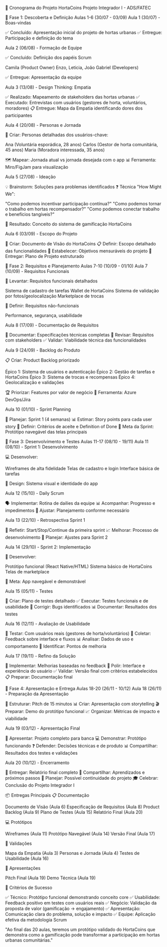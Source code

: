 📅 Cronograma do Projeto HortaCoins
Projeto Integrador I - ADS/FATEC

🎯 Fase 1: Descoberta e Definição
Aulas 1-6 (30/07 - 03/09)
Aula 1 (30/07) - Boas-vindas

✅ Concluído: Apresentação inicial do projeto de hortas urbanas
✅ Entregue: Participação e definição do tema

Aula 2 (06/08) - Formação de Equipe

✅ Concluído: Definição dos papéis Scrum

Camila (Product Owner)
Enzo, Leticia, João Gabriel (Developers)


✅ Entregue: Apresentação da equipe

Aula 3 (13/08) - Design Thinking: Empatia

✅ Realizado: Mapeamento de stakeholders das hortas urbanas
✅ Executado: Entrevistas com usuários (gestores de horta, voluntários, moradores)
📋 Entregue: Mapa da Empatia identificando dores dos participantes

Aula 4 (20/08) - Personas e Jornada

👤 Criar: Personas detalhadas dos usuários-chave:

Ana (Voluntária esporádica, 28 anos)
Carlos (Gestor de horta comunitária, 45 anos)
Maria (Moradora interessada, 35 anos)

🗺️ Mapear: Jornada atual vs jornada desejada com o app
📊 Ferramenta: Miro/FigJam para visualização

Aula 5 (27/08) - Ideação

💡 Brainstorm: Soluções para problemas identificados
❓ Técnica "How Might We":

"Como podemos incentivar participação contínua?"
"Como podemos tornar o trabalho em hortas recompensador?"
"Como podemos conectar trabalho e benefícios tangíveis?"

🎯 Resultado: Conceito do sistema de gamificação HortaCoins

Aula 6 (03/09) - Escopo do Projeto

📄 Criar: Documento de Visão do HortaCoins
📋 Definir: Escopo detalhado das funcionalidades
🎯 Estabelecer: Objetivos mensuráveis do projeto
📅 Entregar: Plano de Projeto estruturado


🔧 Fase 2: Requisitos e Planejamento
Aulas 7-10 (10/09 - 01/10)
Aula 7 (10/09) - Requisitos Funcionais

📝 Levantar: Requisitos funcionais detalhados

Sistema de cadastro de tarefas
Wallet de HortaCoins
Sistema de validação por fotos/geolocalização
Marketplace de trocas


🔧 Definir: Requisitos não-funcionais

Performance, segurança, usabilidade



Aula 8 (17/09) - Documentação de Requisitos

📖 Documentar: Especificações técnicas completas
🔄 Revisar: Requisitos com stakeholders
✅ Validar: Viabilidade técnica das funcionalidades

Aula 9 (24/09) - Backlog do Produto

📋 Criar: Product Backlog priorizado

Épico 1: Sistema de usuários e autenticação
Épico 2: Gestão de tarefas e HortaCoins
Épico 3: Sistema de trocas e recompensas
Épico 4: Geolocalização e validações


🏆 Priorizar: Features por valor de negócio
🔧 Ferramenta: Azure DevOps/Jira

Aula 10 (01/10) - Sprint Planning

🎯 Planejar: Sprint 1 (4 semanas)
📊 Estimar: Story points para cada user story
🎪 Definir: Critérios de aceite e Definition of Done
📅 Meta da Sprint: Protótipo navegável das telas principais


🚀 Fase 3: Desenvolvimento e Testes
Aulas 11-17 (08/10 - 19/11)
Aula 11 (08/10) - Sprint 1: Desenvolvimento

💻 Desenvolver:

Wireframes de alta fidelidade
Telas de cadastro e login
Interface básica de tarefas


🎨 Design: Sistema visual e identidade do app

Aula 12 (15/10) - Daily Scrum

🗣️ Implementar: Rotina de dailies da equipe
📊 Acompanhar: Progresso e impedimentos
🔄 Ajustar: Planejamento conforme necessário

Aula 13 (22/10) - Retrospectiva Sprint 1

🤔 Refletir: Start/Stop/Continue da primeira sprint
📈 Melhorar: Processo de desenvolvimento
🎯 Planejar: Ajustes para Sprint 2

Aula 14 (29/10) - Sprint 2: Implementação

🔧 Desenvolver:

Protótipo funcional (React Native/HTML)
Sistema básico de HortaCoins
Telas de marketplace


📱 Meta: App navegável e demonstrável

Aula 15 (05/11) - Testes

🧪 Criar: Plano de testes detalhado
✅ Executar: Testes funcionais e de usabilidade
🐛 Corrigir: Bugs identificados
📊 Documentar: Resultados dos testes

Aula 16 (12/11) - Avaliação de Usabilidade

👥 Testar: Com usuários reais (gestores de horta/voluntários)
📝 Coletar: Feedback sobre interface e fluxos
📊 Analisar: Dados de uso e comportamento
🎯 Identificar: Pontos de melhoria

Aula 17 (19/11) - Refino da Solução

🔧 Implementar: Melhorias baseadas no feedback
💎 Polir: Interface e experiência do usuário
✅ Validar: Versão final com critérios estabelecidos
📋 Preparar: Documentação final


🎤 Fase 4: Apresentação e Entrega
Aulas 18-20 (26/11 - 10/12)
Aula 18 (26/11) - Preparação da Apresentação

🎯 Estruturar: Pitch de 15 minutos
📊 Criar: Apresentação com storytelling
🎬 Preparar: Demo do protótipo funcional
📈 Organizar: Métricas de impacto e viabilidade

Aula 19 (03/12) - Apresentação Final

🎤 Apresentar: Projeto completo para banca
💻 Demonstrar: Protótipo funcionando
❓ Defender: Decisões técnicas e de produto
📊 Compartilhar: Resultados dos testes e validações

Aula 20 (10/12) - Encerramento

📝 Entregar: Relatório final completo
🤝 Compartilhar: Aprendizados e próximos passos
🌱 Planejar: Possível continuidade do projeto
🎓 Celebrar: Conclusão do Projeto Integrador I


📦 Entregas Principais
📋 Documentação

Documento de Visão (Aula 6)
Especificação de Requisitos (Aula 8)
Product Backlog (Aula 9)
Plano de Testes (Aula 15)
Relatório Final (Aula 20)

💻 Protótipos

Wireframes (Aula 11)
Protótipo Navegável (Aula 14)
Versão Final (Aula 17)

🎯 Validações

Mapa da Empatia (Aula 3)
Personas e Jornada (Aula 4)
Testes de Usabilidade (Aula 16)

🎤 Apresentações

Pitch Final (Aula 19)
Demo Técnica (Aula 19)


🎯 Critérios de Sucesso

✅ Técnico: Protótipo funcional demonstrando conceito core
✅ Usabilidade: Feedback positivo em testes com usuários reais
✅ Negócio: Validação da proposta de valor (gamificação → engajamento)
✅ Apresentação: Comunicação clara do problema, solução e impacto
✅ Equipe: Aplicação efetiva da metodologia Scrum

"Ao final das 20 aulas, teremos um protótipo validado do HortaCoins que demonstra como a gamificação pode transformar a participação em hortas urbanas comunitárias."